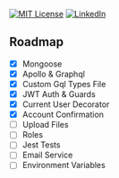 [![MIT License][license-shield]][license-url]
[![LinkedIn][linkedin-shield]][linkedin-url]

## Roadmap

- [x] Mongoose
- [x] Apollo & Graphql
- [x] Custom Gql Types File
- [x] JWT Auth & Guards
- [x] Current User Decorator
- [x] Account Confirmation
- [ ] Upload Files
- [ ] Roles
- [ ] Jest Tests
- [ ] Email Service
- [ ] Environment Variables

[license-shield]: https://img.shields.io/github/license/othneildrew/Best-README-Template.svg?style=for-the-badge
[license-url]: https://github.com/othneildrew/Best-README-Template/blob/master/LICENSE.txt
[linkedin-shield]: https://img.shields.io/badge/-LinkedIn-black.svg?style=for-the-badge&logo=linkedin&colorB=555
[linkedin-url]: https://www.linkedin.com/in/flav1o/
